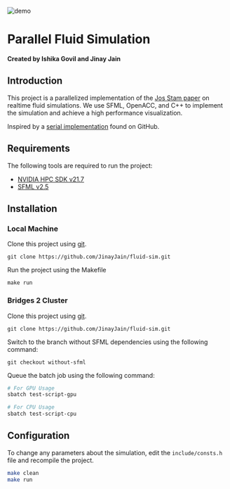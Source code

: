 ![demo](sim-demo.gif)

# Parallel Fluid Simulation

**Created by Ishika Govil and Jinay Jain**

## Introduction

This project is a parallelized implementation of the [Jos Stam paper](http://graphics.cs.cmu.edu/nsp/course/15-464/Fall09/papers/StamFluidforGames.pdf) on realtime fluid simulations. We use SFML, OpenACC, and C++ to implement the simulation and achieve a high performance visualization.

Inspired by a [serial implementation](https://github.com/Driema/euler-fluid-cpp) found on GitHub.

## Requirements

The following tools are required to run the project:

- [NVIDIA HPC SDK v21.7](https://developer.nvidia.com/hpc-sdk)
- [SFML v2.5](http://www.sfml-dev.org/download.php)

## Installation

### Local Machine

Clone this project using [git](https://git-scm.com/).

```
git clone https://github.com/JinayJain/fluid-sim.git
```

Run the project using the Makefile

```
make run
```

### Bridges 2 Cluster

Clone this project using [git](https://git-scm.com/).

```
git clone https://github.com/JinayJain/fluid-sim.git
```

Switch to the branch without SFML dependencies using the following command:

```
git checkout without-sfml
```

Queue the batch job using the following command:

```bash
# For GPU Usage
sbatch test-script-gpu

# For CPU Usage
sbatch test-script-cpu
```

## Configuration

To change any parameters about the simulation, edit the `include/consts.h` file and recompile the project.

```bash
make clean
make run
```
